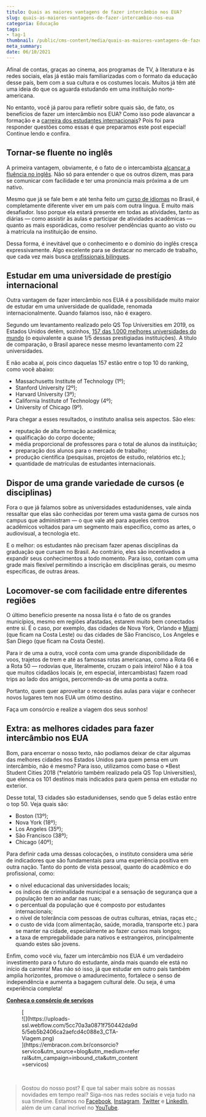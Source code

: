 ```yaml
---
titulo: Quais as maiores vantagens de fazer intercâmbio nos EUA?
slug: quais-as-maiores-vantagens-de-fazer-intercambio-nos-eua
categoria: Educação
tags:
- tag-1
thumbnail: /public/cms-content/media/quais-as-maiores-vantagens-de-fazer-intercambio-nos-eua.jpg
meta_summary: 
date: 06/10/2021
---
```

Afinal de contas, graças ao cinema, aos programas de TV, à literatura e às redes sociais, elas já estão mais familiarizadas com o formato da educação desse país, bem com a sua cultura e os costumes locais. Muitos já têm até uma ideia do que os aguarda estudando em uma instituição norte-americana.

No entanto, você já parou para refletir sobre quais são, de fato, os benefícios de fazer um intercâmbio nos EUA? Como isso pode alavancar a formação e a [carreira dos estudantes internacionais](https://www.embracon.com.br/blog/5-dicas-para-construir-uma-carreira-internacional)? Pois foi para responder questões como essas é que preparamos este post especial! Continue lendo e confira.

Tornar-se fluente no inglês
---------------------------

A primeira vantagem, obviamente, é o fato de o intercambista [alcançar a fluência no inglês](https://www.embracon.com.br/blog/entenda-a-importancia-de-aprender-a-falar-ingles). Não só para entender o que os outros dizem, mas para se comunicar com facilidade e ter uma pronúncia mais próxima a de um nativo.

Mesmo que já se fale bem e até tenha feito um [curso de idiomas](https://www.embracon.com.br/blog/4-razoes-para-aprender-a-falar-espanhol) no Brasil, é completamente diferente viver em um país com outra língua. E muito mais desafiador. Isso porque ela estará presente em todas as atividades, tanto as diárias — como assistir às aulas e participar de atividades acadêmicas — quanto as mais esporádicas, como resolver pendências quanto ao visto ou à matrícula na instituição de ensino.

Dessa forma, é inevitável que o conhecimento e o domínio do inglês cresça expressivamente. Algo excelente para se destacar no mercado de trabalho, que cada vez mais busca [profissionais bilíngues](https://www.embracon.com.br/blog/5-dicas-para-construir-uma-carreira-internacional).

Estudar em uma universidade de prestígio internacional
------------------------------------------------------

Outra vantagem de fazer intercâmbio nos EUA é a possibilidade muito maior de estudar em uma universidade de qualidade, renomada internacionalmente. Quando falamos isso, não é exagero.

Segundo um levantamento realizado pelo QS Top Universities em 2019, os Estados Unidos detêm, sozinhos, [157 das 1.000 melhores universidades do mundo](http://www.topuniversities.com/university-rankings/world-university-rankings/2019) (o equivalente a quase 1/5 dessas prestigiadas instituições). A título de comparação, o Brasil aparece nesse mesmo levantamento com 22 universidades.

E não acaba aí, pois cinco daquelas 157 estão entre o top 10 do ranking, como você abaixo:

- Massachusetts Institute of Technology (1º);
- Stanford University (2º);
- Harvard University (3º);
- California Institute of Technology (4º);
- University of Chicago (9º).

Para chegar a esses resultados, o instituto analisa seis aspectos. São eles:

- reputação de alta formação acadêmica;
- qualificação do corpo docente;
- média proporcional de professores para o total de alunos da instituição;
- preparação dos alunos para o mercado de trabalho;
- produção científica (pesquisas, projetos de estudo, relatórios etc.);
- quantidade de matrículas de estudantes internacionais.

Dispor de uma grande variedade de cursos (e disciplinas)
--------------------------------------------------------

Fora o que já falamos sobre as universidades estadunidenses, vale ainda ressaltar que elas são conhecidas por terem uma vasta gama de cursos nos campus que administram — o que vale até para aqueles centros acadêmicos voltados para um segmento mais específico, como as artes, o audiovisual, a tecnologia etc.

E o melhor: os estudantes não precisam fazer apenas disciplinas da graduação que cursam no Brasil. Ao contrário, eles são incentivados a expandir seus conhecimentos a todo momento. Para isso, contam com uma grade mais flexível permitindo a inscrição em disciplinas gerais, ou mesmo específicas, de outras áreas.

Locomover-se com facilidade entre diferentes regiões
----------------------------------------------------

O último benefício presente na nossa lista é o fato de os grandes municípios, mesmo em regiões afastadas, estarem muito bem conectados entre si. É o caso, por exemplo, das cidades de Nova York, Orlando e [Miami](https://www.embracon.com.br/blog/viajar-para-miami-confira-5-dicas) (que ficam na Costa Leste) ou das cidades de São Francisco, Los Angeles e San Diego (que ficam na Costa Oeste).

Para ir de uma a outra, você conta com uma grande disponibilidade de voos, trajetos de trem e até as famosas rotas americanas, como a Rota 66 e a Rota 50 — rodovias que, literalmente, cruzam o país inteiro! Não é à toa que muitos cidadãos locais (e, em especial, intercambistas) fazem road trips ao lado dos amigos, percorrendo-as de uma ponta a outra.

Portanto, quem quer aproveitar o recesso das aulas para viajar e conhecer novos lugares tem nos EUA um ótimo destino.

 Faça um consórcio e realize a viagem dos seus sonhos!

Extra: as melhores cidades para fazer intercâmbio nos EUA
---------------------------------------------------------

Bom, para encerrar o nosso texto, não podíamos deixar de citar algumas das melhores cidades nos Estados Unidos para quem pensa em um intercâmbio, não é mesmo? Para isso, utilizamos como base o *Best Student Cities 2018 (*relatório também realizado pela QS Top Universities), que elenca os 101 destinos mais indicados para quem pensa em estudar no exterior.

Desse total, 13 cidades são estadunidenses, sendo que 5 delas estão entre o top 50. Veja quais são:

- Boston (13º);
- Nova York (18º);
- Los Angeles (35º);
- São Francisco (38º);
- Chicago (40º);

Para definir cada uma dessas colocações, o instituto considera uma série de indicadores que são fundamentais para uma experiência positiva em outra nação. Tanto do ponto de vista pessoal, quanto do acadêmico e do profissional, como:

- o nível educacional das universidades locais;
- os índices de criminalidade municipal e a sensação de segurança que a população tem ao andar nas ruas;
- o percentual da população que é composto por estudantes internacionais;
- o nível de tolerância com pessoas de outras culturas, etnias, raças etc.;
- o custo de vida (com alimentação, saúde, moradia, transporte etc.) para se manter na cidade, especialmente ao fazer cursos mais longos;
- a taxa de empregabilidade para nativos e estrangeiros, principalmente quando estes são jovens.

Enfim, como você viu, fazer um intercâmbio nos EUA é um verdadeiro investimento para o futuro do estudante, ainda mais quando ele está no início da carreira! Mas não só isso, já que estudar em outro país também amplia horizontes, promove o amadurecimento, fortalece o senso de independência e aumenta a bagagem cultural dele. Ou seja, é uma experiência completa!

[**Conheça o consórcio de serviços** ](https://embracon.com.br/consorcio?servico&utm_source=blog&utm_medium=referral&utm_campaign=inbound_cta&utm_content=servicos)

<figure class="w-richtext-figure-type-image w-richtext-align-center" style="max-width:310px">[<div>![](https://uploads-ssl.webflow.com/5cc70a3a0871f750442da9d5/5eb5b2406ca2aefcd4c088e3_CTA-Viagem.png)</div>](https://embracon.com.br/consorcio?servico&utm_source=blog&utm_medium=referral&utm_campaign=inbound_cta&utm_content=servicos)</figure>‍

> Gostou do nosso post? E que tal saber mais sobre as nossas novidades em tempo real? Siga-nos nas redes sociais e veja tudo na sua timeline. Estamos no [Facebook](https://www.facebook.com/embracon/), [Instagram](https://www.instagram.com/embraconoficial/), [Twitter](https://twitter.com/embracon) e [LinkedIn](https://www.linkedin.com/company/1018875/), além de um canal incrível no [YouTube](https://www.youtube.com/channel/UCL-Y0mv9zc73Iek48NLUBzQ).
